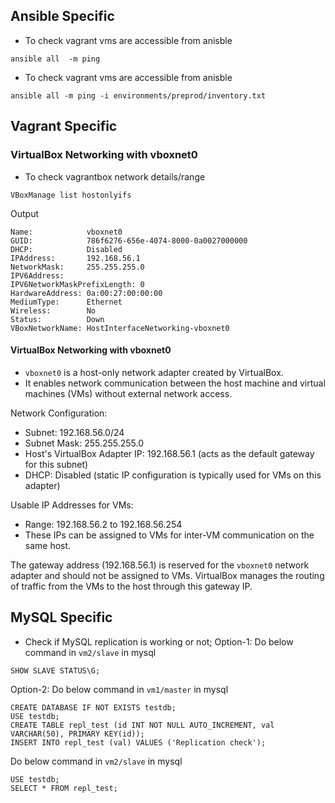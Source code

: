 ## Ansible Specific
- To check vagrant vms are accessible from anisble
```
ansible all  -m ping
```
- To check vagrant vms are accessible from anisble
```
ansible all -m ping -i environments/preprod/inventory.txt
```

## Vagrant Specific
### VirtualBox Networking with vboxnet0
- To check vagrantbox network details/range
```
VBoxManage list hostonlyifs
```
Output
```
Name:            vboxnet0
GUID:            786f6276-656e-4074-8000-0a0027000000
DHCP:            Disabled
IPAddress:       192.168.56.1
NetworkMask:     255.255.255.0
IPV6Address:     
IPV6NetworkMaskPrefixLength: 0
HardwareAddress: 0a:00:27:00:00:00
MediumType:      Ethernet
Wireless:        No
Status:          Down
VBoxNetworkName: HostInterfaceNetworking-vboxnet0
```
#### VirtualBox Networking with vboxnet0
- `vboxnet0` is a host-only network adapter created by VirtualBox.
- It enables network communication between the host machine and virtual machines (VMs) without external network access.

Network Configuration:
- Subnet: 192.168.56.0/24
- Subnet Mask: 255.255.255.0
- Host's VirtualBox Adapter IP: 192.168.56.1 (acts as the default gateway for this subnet)
- DHCP: Disabled (static IP configuration is typically used for VMs on this adapter)

Usable IP Addresses for VMs:
- Range: 192.168.56.2 to 192.168.56.254
- These IPs can be assigned to VMs for inter-VM communication on the same host.

The gateway address (192.168.56.1) is reserved for the `vboxnet0` network adapter and should not be assigned to VMs. VirtualBox manages the routing of traffic from the VMs to the host through this gateway IP.


## MySQL Specific
- Check if MySQL replication is working or not; 
Option-1:
Do below command in `vm2/slave` in mysql
```
SHOW SLAVE STATUS\G;
```
Option-2:
Do below command in `vm1/master` in mysql
```
CREATE DATABASE IF NOT EXISTS testdb;
USE testdb;
CREATE TABLE repl_test (id INT NOT NULL AUTO_INCREMENT, val VARCHAR(50), PRIMARY KEY(id));
INSERT INTO repl_test (val) VALUES ('Replication check');
```
Do below command in `vm2/slave` in mysql
```
USE testdb;
SELECT * FROM repl_test;
```
